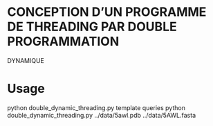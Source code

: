 # CONCEPTION D’UN PROGRAMME DE THREADING PAR DOUBLE PROGRAMMATION
DYNAMIQUE

# Usage
python double_dynamic_threading.py template queries
python double_dynamic_threading.py ../data/5awl.pdb ../data/5AWL.fasta